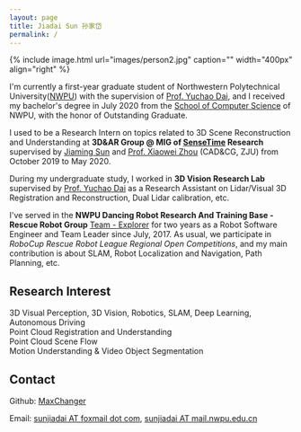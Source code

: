 ```yaml
---
layout: page
title: Jiadai Sun 孙家岱
permalink: /
---
```


{% include image.html url="images/person2.jpg" caption="" width="400px" align="right" %}

I'm currently a first-year graduate student of Northwestern Polytechnical University([NWPU]) with the supervision of [Prof. Yuchao Dai], and I received my bachelor's degree in July 2020 from the [School of Computer Science] of NWPU, with the honor of Outstanding Graduate.

I used to be a Research Intern on topics related to 3D Scene Reconstruction and Understanding at **3D&AR Group @ MIG of [SenseTime] Research** supervised by [Jiaming Sun] and [Prof. Xiaowei Zhou] (CAD&CG, ZJU) from October 2019 to May 2020.

During my undergraduate study, I worked in **3D Vision Research Lab** supervised by [Prof. Yuchao Dai] as a Research Assistant on Lidar/Visual 3D Registration and Reconstruction, Dual Lidar calibration, etc.

I've served in the **NWPU Dancing Robot Research And Training Base - Rescue Robot Group** [Team - Explorer] for two years as a Robot Software Engineer and Team Leader since July, 2017. 
As usual, we participate in *RoboCup Rescue Robot League Regional Open Competitions*, and my main contribution is about SLAM, Robot Localization and Navigation, Path Planning, etc.

## Research Interest
3D Visual Perception, 3D Vision, Robotics, SLAM, Deep Learning, Autonomous Driving <br />
Point Cloud Registration and Understanding <br />
Point Cloud Scene Flow <br />
Motion Understanding & Video Object Segmentation

## Contact

<!-- Rebel base <br /> -->
Github: [MaxChanger] <br />
<!-- Galaxy far far away<br /> -->
Email: [sunjiadai AT foxmail dot com], [sunjiadai AT mail.nwpu.edu.cn]

[Prof. Xiaowei Zhou]: http://www.cad.zju.edu.cn/home/xzhou
[Prof. Yuchao Dai]: https://scholar.google.com/citations?user=fddAbqsAAAAJ&hl=en
[Jiaming Sun]: https://jiamingsun.ml/
[MaxChanger]: https://github.com/MaxChanger
[sunjiadai AT foxmail dot com]: mailto:sunjiadai@foxmail.com
[sunjiadai AT mail.nwpu.edu.cn]: mailto:sunjiadai@mail.nwpu.edu.cn
[Team - Explorer]: https://github.com/team-explorer-rescue-robot/
[School of Computer Science]: https://jsj.nwpu.edu.cn/en/Home.htm
[NWPU]: https://en.nwpu.edu.cn/
[SenseTime]: https://www.sensetime.com/en

